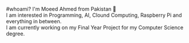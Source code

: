 #whoami? I'm Moeed Ahmed from Pakistan 👋<br>
I am interested in Programming, AI, Clound Computing, Raspberry Pi and everything in between.<br>
I am currently working on my Final Year Project for my Computer Science degree.
